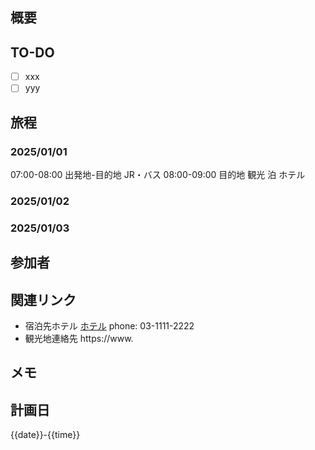 
## 概要


## TO-DO
- [ ] xxx
- [ ] yyy 

## 旅程
### 2025/01/01
07:00-08:00 出発地-目的地
	JR・バス
08:00-09:00 目的地
	観光
泊
	ホテル

### 2025/01/02

### 2025/01/03

## 参加者


## 関連リンク
- 宿泊先ホテル
	[ホテル](https://www.)
	phone: 03-1111-2222
- 観光地連絡先
	https://www.

## メモ

## 計画日
{{date}}-{{time}}